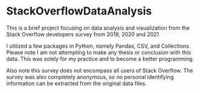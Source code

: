 # StackOverflowDataAnalysis
This is a brief project focusing on data analysis and visualization from the Stack Overflow developers survey from 2019, 2020 and 2021

I utilized a few packages in Python, namely Pandas, CSV, and Collections. Please note I am not attempting to make any thesis or conclusion with this data. This was solely for my practice and to become a better programming.

Also note this survey does not encompass all users of Stack Overflow. The survey was also completely anonymous, so no personal identifying information can be extracted from the original data files.
